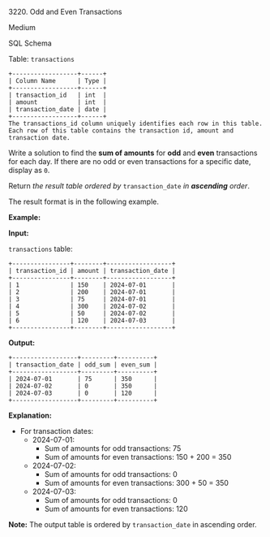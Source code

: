 3220\. Odd and Even Transactions

Medium

SQL Schema

Table: `transactions`

    +------------------+------+
    | Column Name      | Type |
    +------------------+------+
    | transaction_id   | int  |
    | amount           | int  |
    | transaction_date | date |
    +------------------+------+ 
    The transactions_id column uniquely identifies each row in this table.
    Each row of this table contains the transaction id, amount and transaction date. 

Write a solution to find the **sum of amounts** for **odd** and **even** transactions for each day. If there are no odd or even transactions for a specific date, display as `0`.

Return _the result table ordered by_ `transaction_date` _in **ascending** order_.

The result format is in the following example.

**Example:**

**Input:**

`transactions` table:

    +----------------+--------+------------------+
    | transaction_id | amount | transaction_date |
    +----------------+--------+------------------+
    | 1              | 150    | 2024-07-01       |
    | 2              | 200    | 2024-07-01       |
    | 3              | 75     | 2024-07-01       |
    | 4              | 300    | 2024-07-02       |
    | 5              | 50     | 2024-07-02       |
    | 6              | 120    | 2024-07-03       |
    +----------------+--------+------------------+ 

**Output:**

    +------------------+---------+----------+
    | transaction_date | odd_sum | even_sum |
    +------------------+---------+----------+
    | 2024-07-01       | 75      | 350      |
    | 2024-07-02       | 0       | 350      |
    | 2024-07-03       | 0       | 120      |
    +------------------+---------+----------+ 

**Explanation:**

*   For transaction dates:
    *   2024-07-01:
        *   Sum of amounts for odd transactions: 75
        *   Sum of amounts for even transactions: 150 + 200 = 350
    *   2024-07-02:
        *   Sum of amounts for odd transactions: 0
        *   Sum of amounts for even transactions: 300 + 50 = 350
    *   2024-07-03:
        *   Sum of amounts for odd transactions: 0
        *   Sum of amounts for even transactions: 120

**Note:** The output table is ordered by `transaction_date` in ascending order.